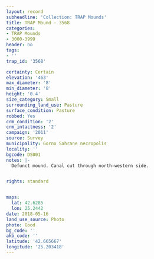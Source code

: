 ```yaml
---
layout: record
subheadline: 'Collection: TRAP Mounds'
title: TRAP Mound - 3568
categories:
- TRAP Mounds
- 3000-3999
header: no
tags:
- ''
trap_id: '3568'

certainty: Certain
elevation: '463'
max_diameter: '8'
min_diameter: '8'
height: '0.4'
size_category: Small
surrounding_land_use: Pasture
surface_condition: Pasture
robbed: Yes
crm_condition: '2'
crm_intactness: '2'
campaign: '2011'
source: Survey
municipality: Gorno Sahrane necropolis
locality: ''
bgcode: DS001
notes: |-
  Defunct mound. Canal cut through north-western side.


rights: standard


maps:
  lat: 42.6285
  lon: 25.2442
date: 2018-05-16
land_use_source: Photo
photo: Good
bg_code: ''
akb_code: ''
latitude: '42.665667'
longitude: '25.203418'
---
```

